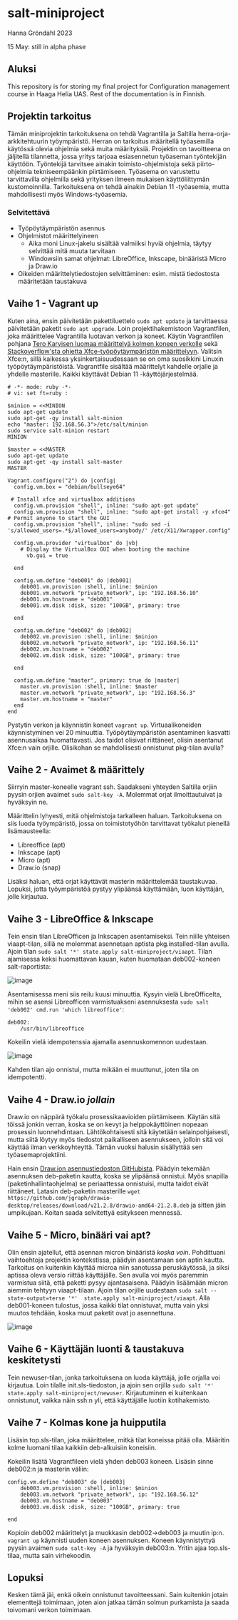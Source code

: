 # salt-miniproject

Hanna Gröndahl 2023

15 May: still in alpha phase

## Aluksi

This repository is for storing my final project for Configuration management course in Haaga Helia UAS. Rest of the documentation is in Finnish.

## Projektin tarkoitus

Tämän miniprojektin tarkoituksena on tehdä Vagrantilla ja Saltilla herra-orja-arkkitehtuurin työympäristö. Herran on tarkoitus määritellä työasemilla käytössä olevia ohjelmia sekä muita määrityksiä. Projektin on tavoitteena on jäljitellä tilannetta, jossa yritys tarjoaa esiasennetun työaseman työntekijän käyttöön. Työntekijä tarvitsee ainakin toimisto-ohjelmistoja sekä piirto-ohjelmia tekniseempäänkin piirtämiseen. Työasema on varustettu tarvittavilla ohjelmilla sekä yrityksen ilmeen mukaisen käyttöliittymän kustomoinnilla. Tarkoituksena on tehdä ainakin Debian 11 -työasemia, mutta mahdollisesti myös Windows-työasemia. 

### Selvitettävä

- Työpöytäympäristön asennus
- Ohjelmistot määrittelyineen
  - Aika moni Linux-jakelu sisältää valmiiksi hyviä ohjelmia, täytyy selvittää mitä muuta tarvitaan
  - Windowsiin samat ohjelmat: LibreOffice, Inkscape, binääristä Micro ja Draw.io
- Oikeiden määrittelytiedostojen selvittäminen: esim. mistä tiedostosta määritetään taustakuva

## Vaihe 1 - Vagrant up

Kuten aina, ensin päivitetään pakettiluettelo `sudo apt update` ja tarvittaessa päivitetään paketit `sudo apt upgrade`. Loin projektihakemistoon Vagrantfilen, joka määrittelee Vagrantilla luotavan verkon ja koneet. Käytin Vagrantfilen pohjana [Tero Karvisen luomaa määrittelyä kolmen koneen verkolle](https://terokarvinen.com/2023/salt-vagrant/) sekä [Stackoverflow'sta ohjetta Xfce-työpöytäympäristön määrittelyyn](https://stackoverflow.com/questions/18878117/using-vagrant-to-run-virtual-machines-with-desktop-environment). Valitsin Xfce:n, sillä kaikessa yksinkertaisuudessaan se on oma suosikkini Linuxin työpöytäympäristöistä. Vagrantfile sisältää määrittelyt kahdelle orjalle ja yhdelle masterille. Kaikki käyttävät Debian 11 -käyttöjärjestelmää. 

    # -*- mode: ruby -*-
    # vi: set ft=ruby :

    $minion = <<MINION
    sudo apt-get update
    sudo apt-get -qy install salt-minion
    echo "master: 192.168.56.3">/etc/salt/minion
    sudo service salt-minion restart
    MINION

    $master = <<MASTER
    sudo apt-get update
    sudo apt-get -qy install salt-master
    MASTER

    Vagrant.configure("2") do |config|
      config.vm.box = "debian/bullseye64"

     # Install xfce and virtualbox additions
      config.vm.provision "shell", inline: "sudo apt-get update"
      config.vm.provision "shell", inline: "sudo apt-get install -y xfce4"
    # Permit anyone to start the GUI
      config.vm.provision "shell", inline: "sudo sed -i 's/allowed_users=.*$/allowed_users=anybody/' /etc/X11/Xwrapper.config"

      config.vm.provider "virtualbox" do |vb|
        # Display the VirtualBox GUI when booting the machine
          vb.gui = true

      end

      config.vm.define "deb001" do |deb001|
        deb001.vm.provision :shell, inline: $minion
        deb001.vm.network "private_network", ip: "192.168.56.10"
        deb001.vm.hostname = "deb001"
        deb001.vm.disk :disk, size: "100GB", primary: true

      end

      config.vm.define "deb002" do |deb002|
        deb002.vm.provision :shell, inline: $minion
        deb002.vm.network "private_network", ip: "192.168.56.11"
        deb002.vm.hostname = "deb002"
        deb002.vm.disk :disk, size: "100GB", primary: true

      end

      config.vm.define "master", primary: true do |master|
        master.vm.provision :shell, inline: $master
        master.vm.network "private_network", ip: "192.168.56.3"
        master.vm.hostname = "master"
      end
    end


Pystytin verkon ja käynnistin koneet `vagrant up`. Virtuaalikoneiden käynnistyminen vei 20 minuuttia. Työpöytäympäristön asentaminen kasvatti asennusaikaa huomattavasti. Jos taidot olisivat riittäneet, olisin asentanut Xfce:n vain orjille. Olisikohan se mahdollisesti onnistunut pkg-tilan avulla?

## Vaihe 2 - Avaimet & määrittely

Siirryin master-koneelle vagrant ssh. Saadakseni yhteyden Saltilla orjiin pyysin orjien avaimet `sudo salt-key -A`. Molemmat orjat ilmoittautuivat ja hyväksyin ne.

Määrittelin lyhyesti, mitä ohjelmistoja tarkalleen haluan. Tarkoituksena on siis luoda työympäristö, jossa on toimistotyöhön tarvittavat työkalut pienellä lisämausteella:
- Libreoffice (apt)
- Inkscape (apt)
- Micro (apt)
- Draw.io (snap)

Lisäksi haluan, että orjat käyttävät masterin määrittelemää taustakuvaa. Lopuksi, jotta työympäristöä pystyy ylipäänsä käyttämään, luon käyttäjän, jolle kirjautua.

## Vaihe 3 - LibreOffice & Inkscape

Tein ensin tilan LibreOfficen ja Inkscapen asentamiseksi. Tein niille yhteisen viaapt-tilan, sillä ne molemmat asennetaan aptista pkg.installed-tilan avulla. Ajoin tilan `sudo salt '*' state.apply salt-miniproject/viaapt`. Tilan ajamisessa keksi huomattavan kauan, kuten huomataan deb002-koneen salt-raportista:

![image](https://github.com/hannagrn/salt-miniproject/assets/122886984/2cb3bb75-1a40-4dd5-be46-45c0d914d885)

Asentamisessa meni siis reilu kuusi minuuttia. Kysyin vielä LibreOfficelta, mihin se asensi Libreofficen varmistuakseni asennuksesta `sudo salt 'deb002' cmd.run 'which libreoffice'`:

    deb002:
        /usr/bin/libreoffice
        
Kokeilin vielä idempotenssia ajamalla asennuskomennon uudestaan. 

![image](https://github.com/hannagrn/salt-miniproject/assets/122886984/eae9c362-2941-4a07-9df5-4204774821e2)

Kahden tilan ajo onnistui, mutta mikään ei muuttunut, joten tila on idempotentti.

## Vaihe 4 - Draw.io _jollain_

Draw.io on näppärä työkalu prosessikaavioiden piirtämiseen. Käytän sitä töissä jonkin verran, koska se on kevyt ja helppokäyttöinen nopeaan prosessin luonnehdintaan. Lähtökohtaisesti sitä käytetään selainpohjaisesti, mutta siitä löytyy myös tiedostot paikalliseen asennukseen, jolloin sitä voi käyttää ilman verkkoyhteyttä. Tämän vuoksi halusin sisällyttää sen työasemaprojektiini.

Hain ensin [Draw.ion asennustiedoston GitHubista](https://github.com/jgraph/drawio-desktop/releases). Päädyin tekemään asennuksen deb-paketin kautta, koska se ylipäänsä onnistui. Myös snapilla (paketinhallintaohjelma) se periaattessa onnistuisi, mutta taidot eivät riittäneet. Latasin deb-paketin masterille `wget https://github.com/jgraph/drawio-desktop/releases/download/v21.2.8/drawio-amd64-21.2.8.deb` ja sitten jäin umpikujaan. Koitan saada selvitettyä esitykseen mennessä.

## Vaihe 5 - Micro, binääri vai apt?

Olin ensin ajatellut, että asennan micron binääristä _koska voin_. Pohdittuani vaihtoehtoja projektin kontekstissa, päädyin asentamaan sen aptin kautta. Tarkoitus on kuitenkin käyttää microa niin sanotussa peruskäytössä, ja siksi aptissa oleva versio riittää käyttäjälle. Sen avulla voi myös paremmin varmistua siitä, että paketti pysyy ajantasaisena. Päädyin lisäämään micron aiemmin tehtyyn viaapt-tilaan. Ajoin tilan orjille uudestaan `sudo salt --state-output=terse '*'  state.apply salt-miniproject/viaapt`. Alla deb001-koneen tulostus, jossa kaikki tilat onnistuvat, mutta vain yksi muutos tehdään, koska muut paketit ovat jo asennettuna. 

![image](https://github.com/hannagrn/salt-miniproject/assets/122886984/0e858ee6-823d-4a14-9378-219e220947ff)

## Vaihe 6 - Käyttäjän luonti & taustakuva keskitetysti

Tein newuser-tilan, jonka tarkoituksena on luoda käyttäjä, jolle orjalla voi kirjautua. Loin tilalle init.sls-tiedoston, ja ajoin sen orjilla `sudo salt '*' state.apply salt-miniproject/newuser`. Kirjautuminen ei kuitenkaan onnistunut, vaikka näin ssh:n yli, että käyttäjälle luotiin kotihakemisto. 

## Vaihe 7 - Kolmas kone ja huipputila

Lisäsin top.sls-tilan, joka määrittelee, mitkä tilat koneissa pitää olla. Määritin kolme luomani tilaa kaikkiin deb-alkuisiin koneisiin.

Kokeilin lisätä Vagrantfileen vielä yhden deb003 koneen. Lisäsin sinne deb002:n ja masterin väliin:

	config.vm.define "deb003" do |deb003|
		deb003.vm.provision :shell, inline: $minion
		deb003.vm.network "private_network", ip: "192.168.56.12"
		deb003.vm.hostname = "deb003"
		deb003.vm.disk :disk, size: "100GB", primary: true

	end

Kopioin deb002 määrittelyt ja muokkasin deb002->deb003 ja muutin ip:n. `vagrant up` käynnisti uuden koneen asennuksen. Koneen käynnistyttyä pyysin avaimen `sudo salt-key -A` ja hyväksyin deb003:n. Yritin ajaa top.sls-tilaa, mutta sain virhekoodin.

## Lopuksi

Kesken tämä jäi, enkä oikein onnistunut tavoitteessani. Sain kuitenkin jotain elementtejä toimimaan, joten aion jatkaa tämän solmun purkamista ja saada toivomani verkon toimimaan.

